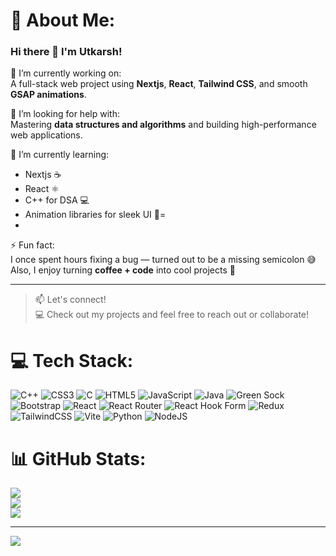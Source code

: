 # 💫 About Me:
### Hi there 👋 I'm Utkarsh!

🔭 I’m currently working on:  
A full-stack web project using **Nextjs**, **React**, **Tailwind CSS**, and smooth **GSAP animations**.

🤝 I’m looking for help with:  
Mastering **data structures and algorithms** and building high-performance web applications.

🌱 I’m currently learning:  
- Nextjs ☕  
- React ⚛️  
- C++ for DSA 💻  
- Animation libraries for sleek UI 🎨=
- 
⚡ Fun fact:  
I once spent hours fixing a bug — turned out to be a missing semicolon 😅  
Also, I enjoy turning **coffee + code** into cool projects 🚀

---

> 📫 Let's connect!  
> 💻 Check out my projects and feel free to reach out or collaborate!

# 💻 Tech Stack:
![C++](https://img.shields.io/badge/c++-%2300599C.svg?style=for-the-badge&logo=c%2B%2B&logoColor=white) ![CSS3](https://img.shields.io/badge/css3-%231572B6.svg?style=for-the-badge&logo=css3&logoColor=white) ![C](https://img.shields.io/badge/c-%2300599C.svg?style=for-the-badge&logo=c&logoColor=white) ![HTML5](https://img.shields.io/badge/html5-%23E34F26.svg?style=for-the-badge&logo=html5&logoColor=white) ![JavaScript](https://img.shields.io/badge/javascript-%23323330.svg?style=for-the-badge&logo=javascript&logoColor=%23F7DF1E) ![Java](https://img.shields.io/badge/java-%23ED8B00.svg?style=for-the-badge&logo=openjdk&logoColor=white) ![Green Sock](https://img.shields.io/badge/green%20sock-88CE02?style=for-the-badge&logo=greensock&logoColor=white) ![Bootstrap](https://img.shields.io/badge/bootstrap-%238511FA.svg?style=for-the-badge&logo=bootstrap&logoColor=white) ![React](https://img.shields.io/badge/react-%2320232a.svg?style=for-the-badge&logo=react&logoColor=%2361DAFB) ![React Router](https://img.shields.io/badge/React_Router-CA4245?style=for-the-badge&logo=react-router&logoColor=white) ![React Hook Form](https://img.shields.io/badge/React%20Hook%20Form-%23EC5990.svg?style=for-the-badge&logo=reacthookform&logoColor=white) ![Redux](https://img.shields.io/badge/redux-%23593d88.svg?style=for-the-badge&logo=redux&logoColor=white) ![TailwindCSS](https://img.shields.io/badge/tailwindcss-%2338B2AC.svg?style=for-the-badge&logo=tailwind-css&logoColor=white) ![Vite](https://img.shields.io/badge/vite-%23646CFF.svg?style=for-the-badge&logo=vite&logoColor=white) ![Python](https://img.shields.io/badge/python-3670A0?style=for-the-badge&logo=python&logoColor=ffdd54) ![NodeJS](https://img.shields.io/badge/node.js-6DA55F?style=for-the-badge&logo=node.js&logoColor=white)
# 📊 GitHub Stats:
![](https://github-readme-stats.vercel.app/api?username=utkarsh0p&theme=dark&hide_border=false&include_all_commits=false&count_private=false)<br/>
![](https://nirzak-streak-stats.vercel.app/?user=utkarsh0p&theme=dark&hide_border=false)<br/>
![](https://github-readme-stats.vercel.app/api/top-langs/?username=utkarsh0p&theme=dark&hide_border=false&include_all_commits=false&count_private=false&layout=compact)

---
[![](https://visitcount.itsvg.in/api?id=utkarsh0p&icon=0&color=0)](https://visitcount.itsvg.in)
